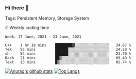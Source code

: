 ### Hi there 👋

Tags: Persistent Memory, Storage System

<!--

[![Anurag's github stats](https://github-readme-stats.vercel.app/api?username=wwyf)](https://github.com/anuraghazra/github-readme-stats)

[![Anurag's github stats](https://github-readme-stats.vercel.app/api?username=wwyf&count_private=true)](https://github.com/anuraghazra/github-readme-stats)


[![Top Langs](https://github-readme-stats.vercel.app/api/top-langs/?username=wwyf&count_private=true&&hide=jupyter%20notebook,html)](https://github.com/anuraghazra/github-readme-stats)



-->


⏱ Weekly coding time

<!--START_SECTION:waka-->
```text
Week: 17 June, 2021 - 23 June, 2021

C++    1 hr 19 mins    ████████▓░░░░░░░░░░░░░░░░   34.67 % 
TeX    55 mins         ██████░░░░░░░░░░░░░░░░░░░   24.28 % 
sh     54 mins         ██████░░░░░░░░░░░░░░░░░░░   23.70 % 
Bash   21 mins         ██▒░░░░░░░░░░░░░░░░░░░░░░   09.49 % 
Text   13 mins         █▒░░░░░░░░░░░░░░░░░░░░░░░   05.74 % 
```
<!--END_SECTION:waka-->



[![Anurag's github stats](https://github-readme-stats.vercel.app/api?username=wwyf&count_private=true&show_icons=true&hide_border=true)](https://github.com/anuraghazra/github-readme-stats) [![Top Langs](https://github-readme-stats.vercel.app/api/top-langs/?username=wwyf&count_private=true&hide=jupyter%20notebook,html,OpenEdge%20ABL&langs_count=10&layout=compact&hide_border=true)](https://github.com/anuraghazra/github-readme-stats)

<!--

[![willianrod's wakatime stats](https://github-readme-stats.vercel.app/api/wakatime?username=wwyf)](https://github.com/anuraghazra/github-readme-stats)


-->
